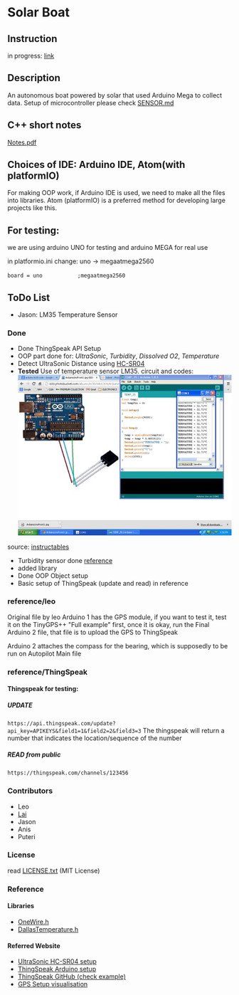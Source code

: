# Solar Boat
## Instruction
in progress: [link](https://www.instructables.com/id/Sensors-and-MicroController-Used/)
## Description
An autonomous boat powered by solar that used Arduino Mega to collect data.
Setup of microcontroller please check [SENSOR.md](https://github.com/superoo7/solar-boat/blob/master/SENSOR.md)

## C++ short notes
[Notes.pdf](https://github.com/superoo7/solar-boat/blob/master/Notes.pdf)

## Choices of IDE: Arduino IDE, Atom(with platformIO)
For making OOP work, if Arduino IDE is used, we need to make all the files into libraries.
Atom (platformIO) is a preferred method for developing large projects like this.

## For testing:
we are using arduino UNO for testing and arduino MEGA for real use

in platformio.ini change:
uno -> megaatmega2560

`board = uno           ;megaatmega2560`


## ToDo List
- Jason: LM35 Temperature Sensor



### Done
* Done ThingSpeak API Setup
* OOP part done for: _UltraSonic_, _Turbidity_, _Dissolved O2_, _Temperature_
* Detect UltraSonic Distance using [HC-SR04](https://www.amazon.com/SainSmart-HC-SR04-Ranging-Detector-Distance/dp/B004U8TOE6)
* **Tested** Use of temperature sensor LM35. circuit and codes:
![LM35](/reference/temperatureLM35/LM35.jpg)

source: [instructables](http://www.instructables.com/id/ARDUINO-TEMPERATURE-SENSOR-LM35/)
* Turbidity sensor done [reference](https://www.dfrobot.com/wiki/index.php/Turbidity_sensor_SKU:_SEN0189)
* added library
* Done OOP Object setup
* Basic setup of ThingSpeak (update and read) in reference

### reference/leo
Original file by leo
Arduino 1 has the GPS module, if you want to test it, test it on the TinyGPS++ "Full example" first, once it is okay, run the Final Arduino 2 file, that file is to upload the GPS to ThingSpeak

Arduino 2 attaches the compass for the bearing, which is supposedly to be run on Autopilot Main file

### reference/ThingSpeak
#### Thingspeak for testing:

##### UPDATE
`https://api.thingspeak.com/update?api_key=APIKEYS&field1=1&field2=2&field3=3`
The thingspeak will return a number that indicates the location/sequence of the number

##### READ from public
`https://thingspeak.com/channels/123456`


### Contributors
* Leo
* [Lai](http://www.github.com/superoo7)
* Jason
* Anis
* Puteri

### License
read [LICENSE.txt](https://github.com/superoo7/solar-boat/blob/master/LICENSE.txt) (MIT License)

### Reference

#### Libraries
* [OneWire.h](https://github.com/PaulStoffregen/OneWire)
* [DallasTemperature.h](https://github.com/milesburton/Arduino-Temperature-Control-Library)

#### Referred Website
* [UltraSonic HC-SR04 setup](http://howtomechatronics.com/tutorials/arduino/ultrasonic-sensor-hc-sr04/)
* [ThingSpeak Arduino setup](http://community.thingspeak.com/tutorials/arduino/send-data-to-thingspeak-with-arduino/)
* [ThingSpeak GitHub (check example)](https://github.com/mathworks/thingspeak-arduino)
* [GPS Setup visualisation](https://www.youtube.com/watch?v=D20uSl_JHrk)

